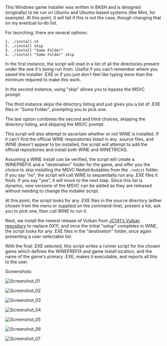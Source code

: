 This Windows game installer was written in BASH and is designed (originally) to be run on Ubuntu and Ubuntu-based systems (like Mint, for example). At this point, it will fail if this is not the case, though changing that on my eventual to-do list.

For launching, there are several options:

    1. ./install.sh
    2. ./install skip
    3. ./install "Some Folder"
    4. ./install "Some Folder" skip

In the first instance, the script will read in a list of all the directories present under the one it's being run from. Useful if you can't remember where you saved the installer .EXE or if you just don't feel like typing more than the minimum required to make this work.

In the second instance, using "skip" allows you to bypass the MSVC prompt.

The third instance skips the directory listing and just gives you a list of .EXE files in "Some Folder", prompting you to pick one.

The last option combines the second and third choices, skipping the directory listing, and skipping the MSVC prompt.

This script will also attempt to ascertain whether or not WINE is installed. If it can't find the official WINE respositories listed in any .source files, and WINE doesn't appear to be installed, the script will attempt to add the official repositories and install both WINE and WINETRICKS.

Assuming a WINE install can be verified, the script will create a WINEPREFIX and a "destination" folder for the game, and offer you the choice to skip installing the MSVC Redistributables from the `.redist` folder. If you say "no", the script will call WINE to sequentially run any .EXE files it finds. If you say "yes", it will move to the next step. Since this list is dynamic, new versions of the MSVC can be added as they are released without needing to change the installer script.

At this point, the script looks for any .EXE files in the source directory (either chosen from the menu or supplied on the command-line), present a list, ask you to pick one, then call WINE to run it.

Next, we install the newest release of Vulkan from [JC141's Vulkan repository](https://github.com/jc141x/vulkan) to replace DX11, and once the initial "setup" completes in WINE, the script looks for any .EXE files in the "destination" folder, once again presenting a user-selectable list.

With the final .EXE selected, this script writes a runner script for the chosen game which defines the WINEPREFIX and game install location, and the name of the game's primary .EXE, makes it executable, and reports all this to the user.

Screenshots:

![Screenshot_01](https://github.com/user-attachments/assets/50c0c39f-7840-4ea8-aa3e-c59c8ed60746)

![Screenshot_02](https://github.com/user-attachments/assets/8d9a6c7e-640e-48dd-a44c-9f8f4345ad49)

![Screenshot_03](https://github.com/user-attachments/assets/ad2bb588-dcd1-4132-b5f2-f130240f53eb)

![Screenshot_04](https://github.com/user-attachments/assets/34cea0b0-d985-43f1-83e5-2b3e9d4d975b)

![Screenshot_05](https://github.com/user-attachments/assets/43c1eb69-e946-44ce-a43f-d6e1d0fc42f4)

![Screenshot_06](https://github.com/user-attachments/assets/9ae1af66-8519-41a4-8945-f71e39dc0606)

![Screenshot_07](https://github.com/user-attachments/assets/7ba00531-037f-4eb0-8b07-b59cd38bdcc2)

